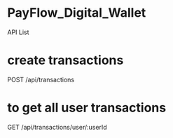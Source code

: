 # PayFlow_Digital_Wallet
API List
# create transactions
POST /api/transactions

# to get all user transactions
GET /api/transactions/user/:userId